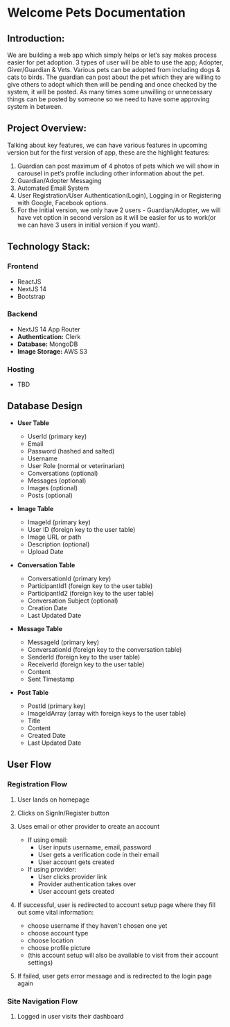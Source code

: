 ﻿# **Welcome Pets Documentation**

## **Introduction:**

We are building a web app which simply helps or let’s say makes process easier for pet adoption. 3 types of user will be able to use the app; Adopter, Giver/Guardian & Vets. Various pets can be adopted from including dogs & cats to birds. The guardian can post about the pet which they are willing to give others to adopt which then will be pending and once checked by the system, it will be posted. As many times some unwilling or unnecessary things can be posted by someone so we need to have some approving system in between.

## **Project Overview:**

Talking about key features, we can have various features in upcoming version but for the first version of app, these are the highlight features:

1. Guardian can post maximum of 4 photos of pets which we will show in carousel in pet’s profile including other information about the pet.
1. Guardian/Adopter Messaging
1. Automated Email System
1. User Registration/User Authentication(Login), Logging in or Registering with Google, Facebook options.
1. For the initial version, we only have 2 users - Guardian/Adopter, we will have vet option in second version as it will be easier for us to work(or we can have 3 users in initial version if you want).

## **Technology Stack:**

### **Frontend**

-   ReactJS
-   NextJS 14
-   Bootstrap

### **Backend**

-   NextJS 14 App Router
-   **Authentication:** Clerk
-   **Database:** MongoDB
-   **Image Storage:** AWS S3

### **Hosting**

-   TBD

## **Database Design**

-   **User Table**

    -   UserId (primary key)
    -   Email
    -   Password (hashed and salted)
    -   Username
    -   User Role (normal or veterinarian)
    -   Conversations (optional)
    -   Messages (optional)
    -   Images (optional)
    -   Posts (optional)

-   **Image Table**

    -   ImageId (primary key)
    -   User ID (foreign key to the user table)
    -   Image URL or path
    -   Description (optional)
    -   Upload Date

-   **Conversation Table**

    -   ConversationId (primary key)
    -   ParticipantId1 (foreign key to the user table)
    -   ParticipantId2 (foreign key to the user table)
    -   Conversation Subject (optional)
    -   Creation Date
    -   Last Updated Date

-   **Message Table**

    -   MessageId (primary key)
    -   ConversationId (foreign key to the conversation table)
    -   SenderId (foreign key to the user table)
    -   ReceiverId (foreign key to the user table)
    -   Content
    -   Sent Timestamp

-   **Post Table**
    -   PostId (primary key)
    -   ImageIdArray (array with foreign keys to the user table)
    -   Title
    -   Content
    -   Created Date
    -   Last Updated Date

## **User Flow**

### **Registration Flow**

1. User lands on homepage
1. Clicks on SignIn/Register button
1. Uses email or other provider to create an account
    - If using email:
        - User inputs username, email, password
        - User gets a verification code in their email
        - User account gets created
    - If using provider:
        - User clicks provider link
        - Provider authentication takes over
        - User account gets created
1. If successful, user is redirected to account setup page where they fill out some vital information:

    - choose username if they haven't chosen one yet
    - choose account type
    - choose location
    - choose profile picture
    - (this account setup will also be available to visit from their account settings)

1. If failed, user gets error message and is redirected to the login page again

### **Site Navigation Flow**

1. Logged in user visits their dashboard
